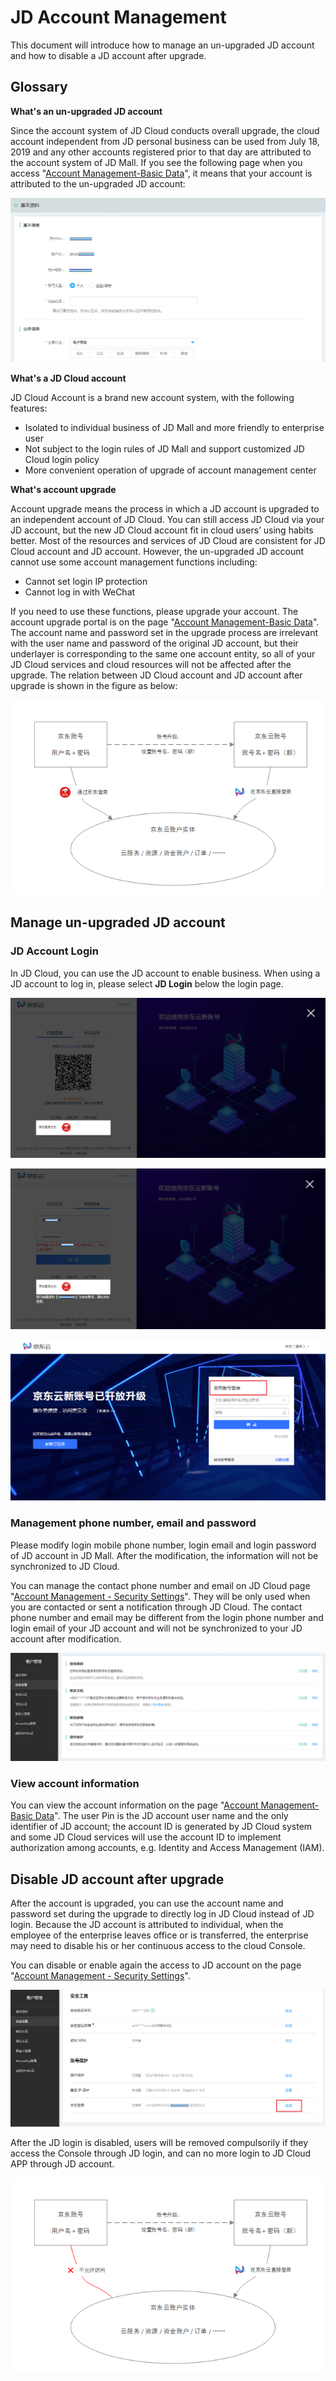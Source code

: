 # JD Account Management

This document will introduce how to manage an un-upgraded JD account and how to disable a JD account after upgrade.

## Glossary
**What's an un-upgraded JD account**

Since the account system of JD Cloud conducts overall upgrade, the cloud account independent from JD personal business can be used from July 18, 2019 and any other accounts registered prior to that day are attributed to the account system of JD Mall. If you see the following page when you access "[Account Management-Basic Data](https://uc.jdcloud.com/account/basic-info)", it means that your account is attributed to the un-upgraded JD account:

![](../../../image/User/Account-Mgmt/jdInfo1-copy.PNG)

**What's a JD Cloud account**

JD Cloud Account is a brand new account system, with the following features:
* Isolated to individual business of JD Mall and more friendly to enterprise user
* Not subject to the login rules of JD Mall and support customized JD Cloud login policy
* More convenient operation of upgrade of account management center

**What's account upgrade**

Account upgrade means the process in which a JD account is upgraded to an independent account of JD Cloud. You can still access JD Cloud via your JD account, but the new JD Cloud account fit in cloud users’ using habits better. Most of the resources and services of JD Cloud are consistent for JD Cloud account and JD account. However, the un-upgraded JD account cannot use some account management functions including:
* Cannot set login IP protection
* Cannot log in with WeChat

If you need to use these functions, please upgrade your account. The account upgrade portal is on the page "[Account Management-Basic Data](https://uc.jdcloud.com/account/basic-info)".
The account name and password set in the upgrade process are irrelevant with the user name and password of the original JD account, but their underlayer is corresponding to the same one account entity, so all of your JD Cloud services and cloud resources will not be affected after the upgrade. The relation between JD Cloud account and JD account after upgrade is shown in the figure as below:

![](../../../image/User/Account-Mgmt/relationship.png)

## Manage un-upgraded JD account
### JD Account Login

In JD Cloud, you can use the JD account to enable business. When using a JD account to log in, please select **JD Login** below the login page.

![](../../../image/User/Account-Mgmt/log1.2-1231.PNG)

![](../../../image/User/Account-Mgmt/log4-1231.png)

![](../../../image/User/Account-Mgmt/log4.png)

### Management phone number, email and password

Please modify login mobile phone number, login email and login password of JD account in JD Mall. After the modification, the information will not be synchronized to JD Cloud.

You can manage the contact phone number and email on JD Cloud page "[Account Management - Security Settings](https://uc.jdcloud.com/account/security-settings)". They will be only used when you are contacted or sent a notification through JD Cloud. The contact phone number and email may be different from the login phone number and login email of your JD account and will not be synchronized to your JD account after modification.

![](../../../image/User/Account-Mgmt/safe8.PNG)

### View account information

You can view the account information on the page  "[Account Management-Basic Data](https://uc.jdcloud.com/account/basic-info)". The user Pin is the JD account user name and the only identifier of JD account; the account ID is generated by JD Cloud system and some JD Cloud services will use the account ID to implement authorization among accounts, e.g. Identity and Access Management (IAM).

## Disable JD account after upgrade

After the account is upgraded, you can use the account name and password set during the upgrade to directly log in JD Cloud instead of JD login. Because the JD account is attributed to individual, when the employee of the enterprise leaves office or is transferred, the enterprise may need to disable his or her continuous access to the cloud Console.

You can disable or enable again the access to JD account on the page "[Account Management - Security Settings](https://uc.jdcloud.com/account/security-settings)".

![](../../../image/User/Account-Mgmt/safe9.png)

After the JD login is disabled, users will be removed compulsorily if they access the Console through JD login, and can no more login to JD Cloud APP through JD account.

![](../../../image/User/Account-Mgmt/relationship1.png)

